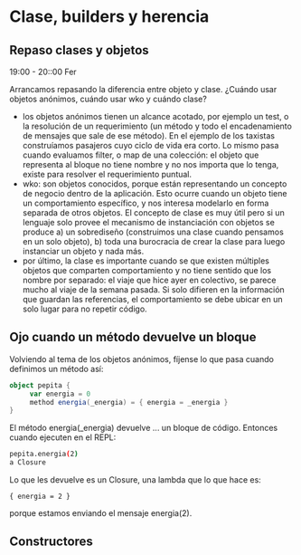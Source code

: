 # Clase, builders y herencia

## Repaso clases y objetos

19:00 - 20::00 Fer

Arrancamos repasando la diferencia entre objeto y clase.
¿Cuándo usar objetos anónimos, cuándo usar wko y cuándo clase?

- los objetos anónimos tienen un alcance acotado, por ejemplo un test, o la resolución de un requerimiento (un método y todo el encadenamiento de mensajes que sale de ese método). En el ejemplo de los taxistas construíamos pasajeros cuyo ciclo de vida era corto. Lo mismo pasa cuando evaluamos filter, o map de una colección: el objeto que representa al bloque no tiene nombre y no nos importa que lo tenga, existe para resolver el requerimiento puntual.
- wko: son objetos conocidos, porque están representando un concepto de negocio dentro de la aplicación. Esto ocurre cuando un objeto tiene un comportamiento específico, y nos interesa modelarlo en forma separada de otros objetos. El concepto de clase es muy útil pero si un lenguaje solo provee el mecanismo de instanciación con objetos se produce a) un sobrediseño (construimos una clase cuando pensamos en un solo objeto), b) toda una burocracia de crear la clase para luego instanciar un objeto y nada más.
- por último, la clase es importante cuando se que existen múltiples objetos que comparten comportamiento y no tiene sentido que los nombre por separado: el viaje que hice ayer en colectivo, se parece mucho al viaje de la semana pasada. Si solo difieren en la información que guardan las referencias, el comportamiento se debe ubicar en un solo lugar para no repetir código. 

## Ojo cuando un método devuelve un bloque

Volviendo al tema de los objetos anónimos, fíjense lo que pasa cuando definimos un método así:

```scala
object pepita {
     var energia = 0
     method energia(_energia) = { energia = _energia }
}
```

El método energia(_energia) devuelve ... un bloque de código.
Entonces cuando ejecuten en el REPL:

```bash
pepita.energia(2)
a Closure
```

Lo que les devuelve es un Closure, una lambda que lo que hace es:

```xtend
{ energia = 2 }
```

porque estamos enviando el mensaje energia(2).

## Constructores

